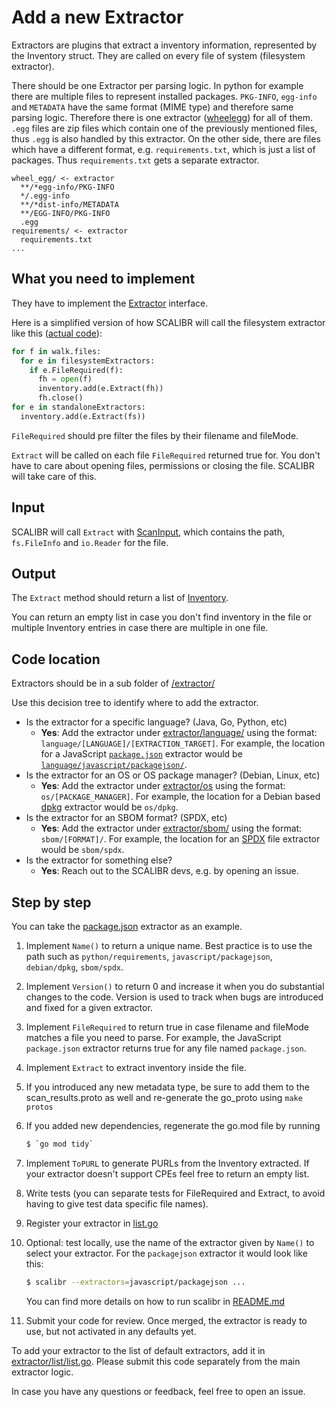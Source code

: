 # Add a new Extractor

Extractors are plugins that extract a inventory information, represented by the
Inventory struct. They are called on every file of system (filesystem
extractor).

There should be one Extractor per parsing logic. In python for example there are
multiple files to represent installed packages. `PKG-INFO`, `egg-info` and
`METADATA` have the same format (MIME type) and therefore same parsing logic.
Therefore there is one extractor
([wheelegg](/extractor/filesystem/language/python/wheelegg/wheelegg.go))
for all of them. `.egg` files are zip files which contain one of the previously
mentioned files, thus `.egg` is also handled by this extractor. On the other
side, there are files which have a different format, e.g. `requirements.txt`,
which is just a list of packages. Thus `requirements.txt` gets a separate
extractor.

```
wheel_egg/ <- extractor
  **/*egg-info/PKG-INFO
  */.egg-info
  **/*dist-info/METADATA
  **/EGG-INFO/PKG-INFO
  .egg
requirements/ <- extractor
  requirements.txt
...
```

## What you need to implement

They have to implement the
[Extractor](https://github.com/google/osv-scalibr/blob/28397d99/extractor/filesystem/extractor.go#L45)
interface.

<!--  See extractor/filesystem/filesystem.go symbol \bExtractor\b -->

<!--  See plugin/plugin.go symbol Plugin -->

Here is a simplified version of how SCALIBR will call the filesystem extractor
like this
([actual code](https://github.com/google/osv-scalibr/blob/28397d99/extractor/filesystem/extractor.go#L99)):

```py
for f in walk.files:
  for e in filesystemExtractors:
    if e.FileRequired(f):
      fh = open(f)
      inventory.add(e.Extract(fh))
      fh.close()
for e in standaloneExtractors:
  inventory.add(e.Extract(fs))
```

`FileRequired` should pre filter the files by their filename and fileMode.

`Extract` will be called on each file `FileRequired` returned true for. You
don't have to care about opening files, permissions or closing the file. SCALIBR
will take care of this.

## Input

SCALIBR will call `Extract` with
[ScanInput](https://github.com/google/osv-scalibr/blob/28397d99/extractor/filesystem/extractor.go#L55),
which contains the path, `fs.FileInfo` and `io.Reader` for the file.

<!--  See extractor/filesystem/filesystem.go symbol ScanInput -->

## Output

The `Extract` method should return a list of
[Inventory](https://github.com/google/osv-scalibr/blob/28397d99/extractor/extractor.go#L44).

<!--  See extractor/extractor.go symbol \bInventory\b -->

You can return an empty list in case you don't find inventory in the file or
multiple Inventory entries in case there are multiple in one file.

## Code location

Extractors should be in a sub folder of
[/extractor/](/extractor/)

Use this decision tree to identify where to add the extractor.

-   Is the extractor for a specific language? (Java, Go, Python, etc)
    -   **Yes**: Add the extractor under
        [extractor/language/](/extractor/filesystem/language/)
        using the format: `language/[LANGUAGE]/[EXTRACTION_TARGET]`. For
        example, the location for a JavaScript
        [`package.json`](https://docs.npmjs.com/cli/v9/configuring-npm/package-json)
        extractor would be
        [`language/javascript/packagejson/`](/extractor/filesystem/language/javascript/packagejson/).
-   Is the extractor for an OS or OS package manager? (Debian, Linux, etc)
    -   **Yes**: Add the extractor under
        [extractor/os](/extractor/filesystem/os)
        using the format: `os/[PACKAGE_MANAGER]`. For example, the location for
        a Debian based [dpkg](https://man7.org/linux/man-pages/man1/dpkg.1.html)
        extractor would be `os/dpkg`.
-   Is the extractor for an SBOM format? (SPDX, etc)
    -   **Yes**: Add the extractor under
        [extractor/sbom/](/extractor/filesystem/sbom/)
        using the format: `sbom/[FORMAT]/`. For example, the location for an
        [SPDX](https://spdx.dev/) file extractor would be `sbom/spdx`.
-   Is the extractor for something else?
    -   **Yes**: Reach out to the SCALIBR devs,
        e.g. by opening an issue.

## Step by step

You can take the [package.json](/extractor/filesystem/language/javascript/packagejson/packagejson.go)
extractor as an example.

1.  Implement `Name()` to return a unique name. Best practice is to use the path
    such as `python/requirements`, `javascript/packagejson`, `debian/dpkg`,
    `sbom/spdx`.
1.  Implement `Version()` to return 0 and increase it when you do substantial
    changes to the code. Version is used to track when bugs are introduced and
    fixed for a given extractor.
1.  Implement `FileRequired` to return true in case filename and fileMode
    matches a file you need to parse. For example, the JavaScript `package.json`
    extractor returns true for any file named `package.json`.
1.  Implement `Extract` to extract inventory inside the file.
1.  If you introduced any new metadata type, be sure to add them to the scan_results.proto
    as well and re-generate the go_proto using `make protos`
1.  If you added new dependencies, regenerate the go.mod file by running

    ```sh
    $ `go mod tidy`
    ```

1.  Implement `ToPURL` to generate PURLs from the Inventory
    extracted. If your extractor doesn't support CPEs feel free to return an empty
    list.
1.  Write tests (you can separate tests for FileRequired and Extract, to avoid
    having to give test data specific file names).
1.  Register your extractor in
    [list.go](/extractor/filesystem/list/list.go)
1.  Optional: test locally, use the name of the extractor given by `Name()` to
    select your extractor. For the `packagejson` extractor it would look like
    this:

    ```sh
    $ scalibr --extractors=javascript/packagejson ...
    ```

    You can find more details on how to run scalibr in
    [README.md](/README.md#as-a-standalone-binary)

1.  Submit your code for review. Once merged, the extractor is ready to use, but
    not activated in any defaults yet.

To add your extractor to the list of default extractors, add it in
[extractor/list/list.go](/extractor/filesystem/list/list.go).
Please submit this code separately from the main extractor logic.

In case you have any questions or feedback, feel free to open an issue.
